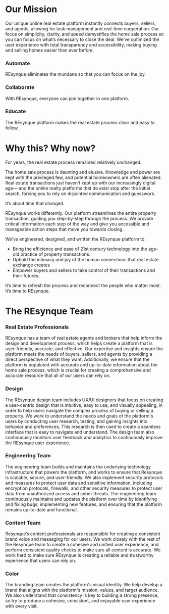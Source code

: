 # Our Mission

Our unique online real estate platform instantly connects buyers, sellers, and agents, allowing for task management and real-time cooperation. Our focus on simplicity, clarity, and speed demystifies the home sale process so you can focus on what’s necessary to close the deal. We’ve optimized the user experience with total transparency and accessibility, making buying and selling homes easier than ever before.

### Automate
REsynque eliminates the mundane so that you can focus on the joy.

### Collaborate
With REsynque, everyone can join together in one platform.

### Educate
The REsynque platform makes the real estate process clear and easy to follow.

# Why this? Why now?
For years, the real estate process remained relatively unchanged.

The home sale process is daunting and elusive. Knowledge and power are kept with the privileged few, and potential homeowners are often alienated. Real estate transactions just haven’t kept up with our increasingly digital age— and the online realty platforms that do exist stop after the initial search, forcing you to rely on disjointed communication and guesswork.

It’s about time that changed.

REsynque works differently. Our platform streamlines the entire property transaction, guiding you step-by-step through the process. We provide critical information each step of the way and give you accessible and manageable action steps that move you towards closing.

We’ve engineered, designed, and written the REsynque platform to:

- Bring the efficiency and ease of 21st century technology into the age-old practice of property transactions.
- Uphold the intimacy and joy of the human connections that real estate exchange creates
- Empower buyers and sellers to take control of their transactions and their futures. 

It’s time to refresh the process and reconnect the people who matter most. It’s time to REsynque.

# The REsynque Team

### Real Estate Professionals 

REsynque has a team of real estate agents and brokers that help inform the design and development process, which helps create a platform that is user-friendly, accurate, and effective. Our expertise and insights ensure the platform meets the needs of buyers, sellers, and agents by providing a direct perspective of what they want.
Additionally, we ensure that the platform is populated with accurate and up-to-date information about the home sale process, which is crucial for creating a comprehensive and accurate resource that all of our users can rely on.

### Design

The REsynque design team includes UX/UI designers that focus on creating a user-centric design that is intuitive, easy to use, and visually appealing, in order to help users navigate the complex process of buying or selling a property.
We work to understand the needs and goals of the platform's users by conducting user research, testing, and gaining insights into behavior and preferences. This research is then used to create a seamless interface that is easy to navigate and understand. The design team also continuously monitors user feedback and analytics to continuously improve the REsynque user experience.

### Engineering Team

The engineering team builds and maintains the underlying technology infrastructure that powers the platform, and works to ensure that Resynque is scalable, secure, and user-friendly. We also implement security protocols and measures to protect user data and sensitive information, including encryption protocols, firewalls, and other security measures to protect user data from unauthorized access and cyber threats.
The engineering team continuously maintains and updates the platform over time by identifying and fixing bugs, implementing new features, and ensuring that the platform remains up-to-date and functional.

### Content Team 

Resynque’s content professionals are responsible for creating a consistent brand voice and messaging for our users. We work closely with the rest of the Resynque team to create a cohesive and unified user experience, and perform consistent quality checks to make sure all content is accurate. We work hard to make sure REsynque is creating a reliable and trustworthy experience that users can rely on.

### Color

The branding team creates the platform's visual identity. We help develop a brand that aligns with the platform's mission, values, and target audience. We also understand that consistency is key to building a strong presence, so try to produce a cohesive, consistent, and enjoyable user experience with every visit.
